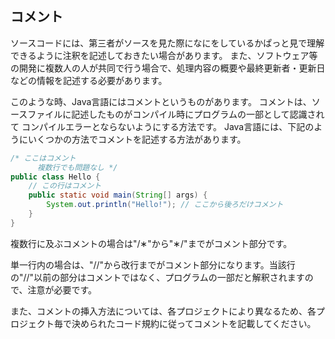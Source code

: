 ## コメント
ソースコードには、第三者がソースを見た際になにをしているかぱっと見で理解できるように注釈を記述しておきたい場合があります。
また、ソフトウェア等の開発に複数人の人が共同で行う場合で、処理内容の概要や最終更新者・更新日などの情報を記述する必要があります。

このような時、Java言語にはコメントというものがあります。
コメントは、ソースファイルに記述したものがコンパイル時にプログラムの一部として認識されて
コンパイルエラーとならないようにする方法です。
Java言語には、下記のようにいくつかの方法でコメントを記述する方法があります。

```java
/* ここはコメント
      複数行でも問題なし */
public class Hello {
	// この行はコメント
	public static void main(String[] args) {
		System.out.println("Hello!"); // ここから後ろだけコメント
	}
}
```

複数行に及ぶコメントの場合は"/&lowast;"から"&lowast;/"までがコメント部分です。

単一行内の場合は、"//"から改行までがコメント部分になります。当該行の"//"以前の部分はコメントではなく、プログラムの一部だと解釈されますので、注意が必要です。

また、コメントの挿入方法については、各プロジェクトにより異なるため、各プロジェクト毎で決められたコード規約に従ってコメントを記載してください。
